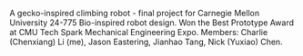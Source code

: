 A gecko-inspired climbing robot - final project for Carnegie Mellon University 24-775 Bio-inspired robot design.
Won the Best Prototype Award at CMU Tech Spark Mechanical Engineering Expo.
Members: Charlie (Chenxiang) Li (me), Jason Eastering, Jianhao Tang, Nick (Yuxiao) Chen.
